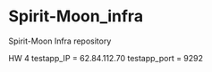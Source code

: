 # Spirit-Moon_infra
Spirit-Moon Infra repository

HW 4
testapp_IP = 62.84.112.70
testapp_port = 9292
